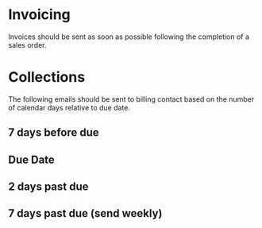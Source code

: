 # Invoicing 

Invoices should be sent as soon as possible following the completion of a sales order. 

# Collections 

The following emails should be sent to billing contact based on the number of calendar days relative to due date. 

## 7 days before due  

## Due Date

## 2 days past due 

## 7 days past due (send weekly) 

